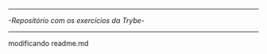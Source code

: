 ******************************************
*-Repositório com os exercícios da Trybe-*
******************************************

modificando readme.md

